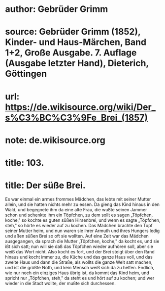 # author: Gebrüder Grimm
# source: Gebrüder Grimm (1852), Kinder- und Haus-Märchen, Band 1+2, Große Ausgabe. 7. Auflage (Ausgabe letzter Hand), Dieterich, Göttingen
# url: https://de.wikisource.org/wiki/Der_s%C3%BC%C3%9Fe_Brei_(1857)
# note: de.wikisource.org
# title: 103.

# title: Der süße Brei.

Es war einmal ein armes frommes Mädchen, das lebte mit seiner Mutter allein, und sie hatten nichts mehr zu essen. Da gieng das Kind hinaus in den Wald, und begegnete ihm da eine alte Frau, die wußte seinen Jammer schon und schenkte ihm ein Töpfchen, zu dem sollt es sagen „Töpfchen, koche," so kochte es guten süßen Hirsenbrei, und wenn es sagte „Töpfchen, steh," so hörte es wieder auf zu kochen. Das Mädchen brachte den Topf seiner Mutter heim, und nun waren sie ihrer Armuth und ihres Hungers ledig und aßen süßen Brei so oft sie wollten. Auf eine Zeit war das Mädchen ausgegangen, da sprach die Mutter „Töpfchen, koche," da kocht es, und sie ißt sich satt; nun will sie daß das Töpfchen wieder aufhören soll, aber sie weiß das Wort nicht. Also kocht es fort, und der Brei steigt über den Rand hinaus und kocht immer zu, die Küche und das ganze Haus voll, und das zweite Haus und dann die Straße, als wollts die ganze Welt satt machen, und ist die größte Noth, und kein Mensch weiß sich da zu helfen. Endlich, wie nur noch ein einziges Haus übrig ist, da kommt das Kind heim, und spricht nur „Töpfchen, steh," da steht es und hört auf zu kochen; und wer wieder in die Stadt wollte, der mußte sich durchessen. 


